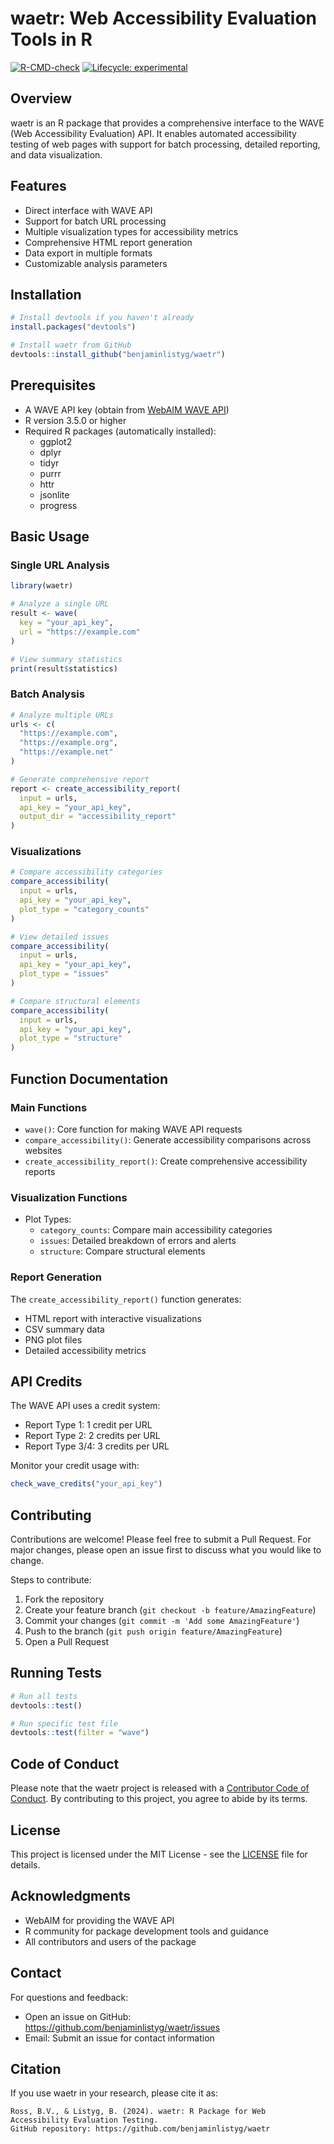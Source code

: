 # waetr: Web Accessibility Evaluation Tools in R

[![R-CMD-check](https://github.com/benjaminlistyg/waetr/workflows/R-CMD-check/badge.svg)](https://github.com/benjaminlistyg/waetr/actions)
[![Lifecycle: experimental](https://img.shields.io/badge/lifecycle-experimental-orange.svg)](https://www.tidyverse.org/lifecycle/#experimental)

## Overview

waetr is an R package that provides a comprehensive interface to the WAVE (Web Accessibility Evaluation) API. It enables automated accessibility testing of web pages with support for batch processing, detailed reporting, and data visualization.

## Features

- Direct interface with WAVE API
- Support for batch URL processing
- Multiple visualization types for accessibility metrics
- Comprehensive HTML report generation
- Data export in multiple formats
- Customizable analysis parameters

## Installation

```r
# Install devtools if you haven't already
install.packages("devtools")

# Install waetr from GitHub
devtools::install_github("benjaminlistyg/waetr")
```

## Prerequisites

- A WAVE API key (obtain from [WebAIM WAVE API](https://wave.webaim.org/api/))
- R version 3.5.0 or higher
- Required R packages (automatically installed):
  - ggplot2
  - dplyr
  - tidyr
  - purrr
  - httr
  - jsonlite
  - progress

## Basic Usage

### Single URL Analysis

```r
library(waetr)

# Analyze a single URL
result <- wave(
  key = "your_api_key",
  url = "https://example.com"
)

# View summary statistics
print(result$statistics)
```

### Batch Analysis

```r
# Analyze multiple URLs
urls <- c(
  "https://example.com",
  "https://example.org",
  "https://example.net"
)

# Generate comprehensive report
report <- create_accessibility_report(
  input = urls,
  api_key = "your_api_key",
  output_dir = "accessibility_report"
)
```

### Visualizations

```r
# Compare accessibility categories
compare_accessibility(
  input = urls,
  api_key = "your_api_key",
  plot_type = "category_counts"
)

# View detailed issues
compare_accessibility(
  input = urls,
  api_key = "your_api_key",
  plot_type = "issues"
)

# Compare structural elements
compare_accessibility(
  input = urls,
  api_key = "your_api_key",
  plot_type = "structure"
)
```

## Function Documentation

### Main Functions

- `wave()`: Core function for making WAVE API requests
- `compare_accessibility()`: Generate accessibility comparisons across websites
- `create_accessibility_report()`: Create comprehensive accessibility reports

### Visualization Functions

- Plot Types:
  - `category_counts`: Compare main accessibility categories
  - `issues`: Detailed breakdown of errors and alerts
  - `structure`: Compare structural elements

### Report Generation

The `create_accessibility_report()` function generates:
- HTML report with interactive visualizations
- CSV summary data
- PNG plot files
- Detailed accessibility metrics

## API Credits

The WAVE API uses a credit system:
- Report Type 1: 1 credit per URL
- Report Type 2: 2 credits per URL
- Report Type 3/4: 3 credits per URL

Monitor your credit usage with:
```r
check_wave_credits("your_api_key")
```

## Contributing

Contributions are welcome! Please feel free to submit a Pull Request. For major changes, please open an issue first to discuss what you would like to change.

Steps to contribute:
1. Fork the repository
2. Create your feature branch (`git checkout -b feature/AmazingFeature`)
3. Commit your changes (`git commit -m 'Add some AmazingFeature'`)
4. Push to the branch (`git push origin feature/AmazingFeature`)
5. Open a Pull Request

## Running Tests

```r
# Run all tests
devtools::test()

# Run specific test file
devtools::test(filter = "wave")
```

## Code of Conduct

Please note that the waetr project is released with a [Contributor Code of Conduct](CODE_OF_CONDUCT.md). By contributing to this project, you agree to abide by its terms.

## License

This project is licensed under the MIT License - see the [LICENSE](LICENSE) file for details.

## Acknowledgments

- WebAIM for providing the WAVE API
- R community for package development tools and guidance
- All contributors and users of the package

## Contact

For questions and feedback:
- Open an issue on GitHub: https://github.com/benjaminlistyg/waetr/issues
- Email: Submit an issue for contact information

## Citation

If you use waetr in your research, please cite it as:

```
Ross, B.V., & Listyg, B. (2024). waetr: R Package for Web Accessibility Evaluation Testing. 
GitHub repository: https://github.com/benjaminlistyg/waetr
```
